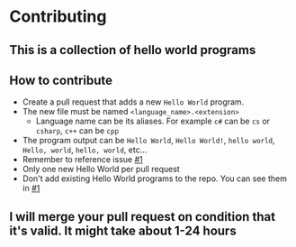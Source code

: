 # Contributing
## This is a collection of hello world programs
## How to contribute
- Create a pull request that adds a new `Hello World` program.
- The new file must be named `<language_name>.<extension>`
  - Language name can be its aliases. For example `c#` can be `cs` or `csharp`, `c++` can be `cpp`
- The program output can be `Hello World`, `Hello World!`, `hello world`, `Hello, world`, `hello, world`, etc... 
- Remember to reference issue [#1](https://github.com/knightking100/hello-worlds/issues/1)
- Only one new Hello World per pull request
- Don't add existing Hello World programs to the repo. You can see them in [#1](https://github.com/knightking100/hello-worlds/issues/1)

## I will merge your pull request on condition that it's valid. It might take about 1-24 hours

